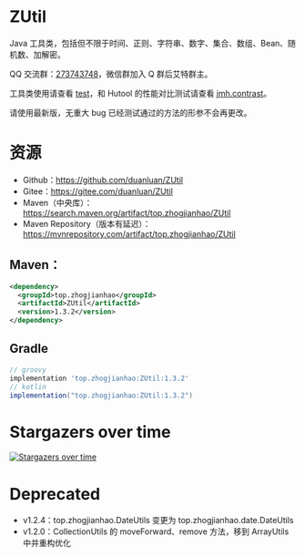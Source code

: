 # ZUtil

Java 工具类，包括但不限于时间、正则、字符串、数字、集合、数组、Bean、随机数、加解密。

QQ 交流群：[273743748](https://jq.qq.com/?_wv=1027&k=yZfCzQ8f)，微信群加入 Q 群后艾特群主。

工具类使用请查看 [test](src/test/java/top/zhogjianhao)，和 Hutool 的性能对比测试请查看 [jmh.contrast](src/test/java/top/zhogjianhao/jmh/contrast)。

请使用最新版，无重大 bug 已经测试通过的方法的形参不会再更改。

# 资源

* Github：https://github.com/duanluan/ZUtil
* Gitee：https://gitee.com/duanluan/ZUtil
* Maven（中央库）：https://search.maven.org/artifact/top.zhogjianhao/ZUtil
* Maven Repository（版本有延迟）：https://mvnrepository.com/artifact/top.zhogjianhao/ZUtil

## Maven：

```xml
<dependency>
  <groupId>top.zhogjianhao</groupId>
  <artifactId>ZUtil</artifactId>
  <version>1.3.2</version>
</dependency>
```

## Gradle

```groovy
// groovy
implementation 'top.zhogjianhao:ZUtil:1.3.2'
// kotlin
implementation("top.zhogjianhao:ZUtil:1.3.2")
```

# Stargazers over time

[![Stargazers over time](https://starchart.cc/duanluan/ZUtil.svg)](https://starchart.cc/duanluan/ZUtil)

# Deprecated

* v1.2.4：top.zhogjianhao.DateUtils 变更为 top.zhogjianhao.date.DateUtils
* v1.2.0：CollectionUtils 的 moveForward、remove 方法，移到 ArrayUtils 中并重构优化
